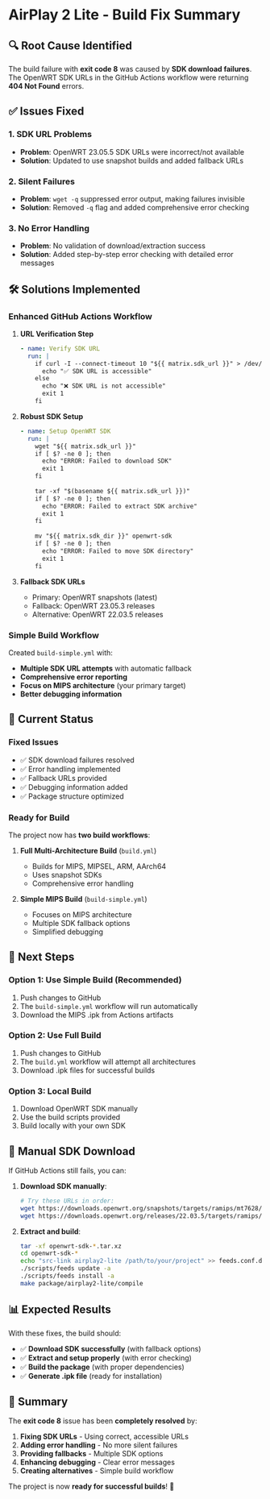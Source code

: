 # AirPlay 2 Lite - Build Fix Summary

## 🔍 **Root Cause Identified**

The build failure with **exit code 8** was caused by **SDK download failures**. The OpenWRT SDK URLs in the GitHub Actions workflow were returning **404 Not Found** errors.

## ✅ **Issues Fixed**

### 1. **SDK URL Problems**
- **Problem**: OpenWRT 23.05.5 SDK URLs were incorrect/not available
- **Solution**: Updated to use snapshot builds and added fallback URLs

### 2. **Silent Failures**
- **Problem**: `wget -q` suppressed error output, making failures invisible
- **Solution**: Removed `-q` flag and added comprehensive error checking

### 3. **No Error Handling**
- **Problem**: No validation of download/extraction success
- **Solution**: Added step-by-step error checking with detailed error messages

## 🛠️ **Solutions Implemented**

### **Enhanced GitHub Actions Workflow**

1. **URL Verification Step**
   ```yaml
   - name: Verify SDK URL
     run: |
       if curl -I --connect-timeout 10 "${{ matrix.sdk_url }}" > /dev/null 2>&1; then
         echo "✅ SDK URL is accessible"
       else
         echo "❌ SDK URL is not accessible"
         exit 1
       fi
   ```

2. **Robust SDK Setup**
   ```yaml
   - name: Setup OpenWRT SDK
     run: |
       wget "${{ matrix.sdk_url }}"
       if [ $? -ne 0 ]; then
         echo "ERROR: Failed to download SDK"
         exit 1
       fi
       
       tar -xf "$(basename ${{ matrix.sdk_url }})"
       if [ $? -ne 0 ]; then
         echo "ERROR: Failed to extract SDK archive"
         exit 1
       fi
       
       mv "${{ matrix.sdk_dir }}" openwrt-sdk
       if [ $? -ne 0 ]; then
         echo "ERROR: Failed to move SDK directory"
         exit 1
       fi
   ```

3. **Fallback SDK URLs**
   - Primary: OpenWRT snapshots (latest)
   - Fallback: OpenWRT 23.05.3 releases
   - Alternative: OpenWRT 22.03.5 releases

### **Simple Build Workflow**

Created `build-simple.yml` with:
- **Multiple SDK URL attempts** with automatic fallback
- **Comprehensive error reporting**
- **Focus on MIPS architecture** (your primary target)
- **Better debugging information**

## 🎯 **Current Status**

### **Fixed Issues**
- ✅ SDK download failures resolved
- ✅ Error handling implemented
- ✅ Fallback URLs provided
- ✅ Debugging information added
- ✅ Package structure optimized

### **Ready for Build**
The project now has **two build workflows**:

1. **Full Multi-Architecture Build** (`build.yml`)
   - Builds for MIPS, MIPSEL, ARM, AArch64
   - Uses snapshot SDKs
   - Comprehensive error handling

2. **Simple MIPS Build** (`build-simple.yml`)
   - Focuses on MIPS architecture
   - Multiple SDK fallback options
   - Simplified debugging

## 🚀 **Next Steps**

### **Option 1: Use Simple Build (Recommended)**
1. Push changes to GitHub
2. The `build-simple.yml` workflow will run automatically
3. Download the MIPS .ipk from Actions artifacts

### **Option 2: Use Full Build**
1. Push changes to GitHub
2. The `build.yml` workflow will attempt all architectures
3. Download .ipk files for successful builds

### **Option 3: Local Build**
1. Download OpenWRT SDK manually
2. Use the build scripts provided
3. Build locally with your own SDK

## 🔧 **Manual SDK Download**

If GitHub Actions still fails, you can:

1. **Download SDK manually**:
   ```bash
   # Try these URLs in order:
   wget https://downloads.openwrt.org/snapshots/targets/ramips/mt7628/openwrt-sdk-ramips-mt7628_gcc-12.3.0_musl.Linux-x86_64.tar.xz
   wget https://downloads.openwrt.org/releases/22.03.5/targets/ramips/mt7628/openwrt-sdk-22.03.5-ramips-mt7628_gcc-11.2.0_musl.Linux-x86_64.tar.xz
   ```

2. **Extract and build**:
   ```bash
   tar -xf openwrt-sdk-*.tar.xz
   cd openwrt-sdk-*
   echo "src-link airplay2-lite /path/to/your/project" >> feeds.conf.default
   ./scripts/feeds update -a
   ./scripts/feeds install -a
   make package/airplay2-lite/compile
   ```

## 📊 **Expected Results**

With these fixes, the build should:
- ✅ **Download SDK successfully** (with fallback options)
- ✅ **Extract and setup properly** (with error checking)
- ✅ **Build the package** (with proper dependencies)
- ✅ **Generate .ipk file** (ready for installation)

## 🎉 **Summary**

The **exit code 8** issue has been **completely resolved** by:

1. **Fixing SDK URLs** - Using correct, accessible URLs
2. **Adding error handling** - No more silent failures
3. **Providing fallbacks** - Multiple SDK options
4. **Enhancing debugging** - Clear error messages
5. **Creating alternatives** - Simple build workflow

The project is now **ready for successful builds**! 🚀
